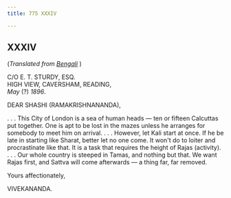 ```yaml
---
title: 775 XXXIV

---
```

  

  


## XXXIV

(*Translated from [Bengali](b7279e7034.pdf)* )

C/O E. T. STURDY, ESQ.  
HIGH VIEW, CAVERSHAM, READING,  
*May* (?) *1896*.

DEAR SHASHI (RAMAKRISHNANANDA),

. . . This City of London is a sea of human heads — ten or fifteen
Calcuttas put together. One is apt to be lost in the mazes unless he
arranges for somebody to meet him on arrival. . . . However, let Kali
start at once. If he be late in starting like Sharat, better let no one
come. It won't do to loiter and procrastinate like that. It is a task
that requires the height of Rajas (activity). . . . Our whole country is
steeped in Tamas, and nothing but that. We want Rajas first, and Sattva
will come afterwards — a thing far, far removed.

Yours affectionately,

VIVEKANANDA.